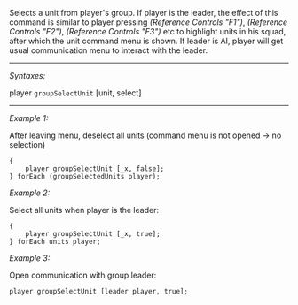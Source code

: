 Selects a unit from player's group. If player is the leader, the effect of this command is similar to player pressing *(Reference Controls "F1")*, *(Reference Controls "F2")*, *(Reference Controls "F3")* etc to highlight units in his squad, after which the unit command menu is shown.
If leader is AI, player will get usual communication menu to interact with the leader.


---
*Syntaxes:*

player `groupSelectUnit` [unit, select]

---
*Example 1:*

After leaving menu, deselect all units (command menu is not opened → no selection)

```sqf
{
	player groupSelectUnit [_x, false];
} forEach (groupSelectedUnits player);
```

*Example 2:*

Select all units when player is the leader:

```sqf
{
	player groupSelectUnit [_x, true];
} forEach units player;
```

*Example 3:*

Open communication with group leader:

```sqf
player groupSelectUnit [leader player, true];
```